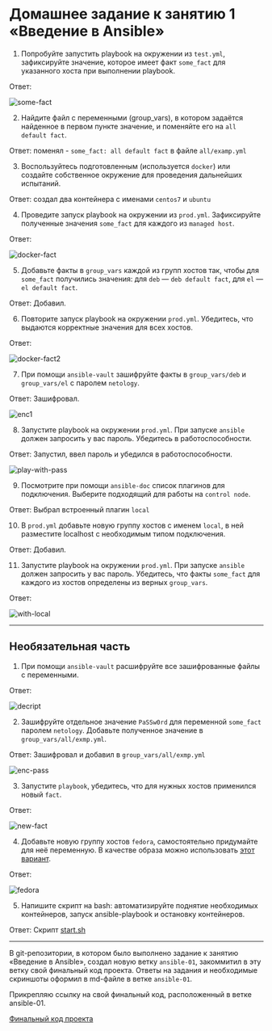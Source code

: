 # Домашнее задание к занятию 1 «Введение в Ansible»

1. Попробуйте запустить playbook на окружении из `test.yml`, зафиксируйте значение, которое имеет факт `some_fact` для указанного хоста при выполнении playbook.

Ответ:

![some-fact](https://github.com/antonmayko/devops-netology/blob/ansible-01/ansible/ans-01/assets/fact1.png)

2. Найдите файл с переменными (group_vars), в котором задаётся найденное в первом пункте значение, и поменяйте его на `all default fact`.

Ответ: поменял - `some_fact: all default fact` в файле `all/examp.yml`

3. Воспользуйтесь подготовленным (используется `docker`) или создайте собственное окружение для проведения дальнейших испытаний.

Ответ: создал два контейнера с именами `centos7` и `ubuntu`

4. Проведите запуск playbook на окружении из `prod.yml`. Зафиксируйте полученные значения `some_fact` для каждого из `managed host`.

Ответ: 

![docker-fact](https://github.com/antonmayko/devops-netology/blob/ansible-01/ansible/ans-01/assets/docker-facts.png)

5. Добавьте факты в `group_vars` каждой из групп хостов так, чтобы для `some_fact` получились значения: для `deb` — `deb default fact`, для `el` — `el default fact`.

Ответ: Добавил.

6.  Повторите запуск playbook на окружении `prod.yml`. Убедитесь, что выдаются корректные значения для всех хостов.

Ответ:

![docker-fact2](https://github.com/antonmayko/devops-netology/blob/ansible-01/ansible/ans-01/assets/docker-facts2.png)

7. При помощи `ansible-vault` зашифруйте факты в `group_vars/deb` и `group_vars/el` с паролем `netology`.

Ответ: Зашифровал.

![enc1](https://github.com/antonmayko/devops-netology/blob/ansible-01/ansible/ans-01/assets/encrypt1.png)

8. Запустите playbook на окружении `prod.yml`. При запуске `ansible` должен запросить у вас пароль. Убедитесь в работоспособности.

Ответ: Запустил, ввел пароль и убедился в работоспособности.

![play-with-pass](https://github.com/antonmayko/devops-netology/blob/ansible-01/ansible/ans-01/assets/play-with-pass.png)

9. Посмотрите при помощи `ansible-doc` список плагинов для подключения. Выберите подходящий для работы на `control node`.

Ответ: Выбрал встроенный плагин `local`

10. В `prod.yml` добавьте новую группу хостов с именем  `local`, в ней разместите localhost с необходимым типом подключения.

Ответ: Добавил. 

11. Запустите playbook на окружении `prod.yml`. При запуске `ansible` должен запросить у вас пароль. Убедитесь, что факты `some_fact` для каждого из хостов определены из верных `group_vars`.

Ответ:

![with-local](https://github.com/antonmayko/devops-netology/blob/ansible-01/ansible/ans-01/assets/with-local.png)

---
## Необязательная часть

1. При помощи `ansible-vault` расшифруйте все зашифрованные файлы с переменными.

Ответ: 

![decript](https://github.com/antonmayko/devops-netology/blob/ansible-01/ansible/ans-01/assets/decrypt1.png)

2. Зашифруйте отдельное значение `PaSSw0rd` для переменной `some_fact` паролем `netology`. Добавьте полученное значение в `group_vars/all/exmp.yml`.

Ответ: Зашифровал и добавил в `group_vars/all/exmp.yml`

![enc-pass](https://github.com/antonmayko/devops-netology/blob/ansible-01/ansible/ans-01/assets/enc-pass.png)

3. Запустите `playbook`, убедитесь, что для нужных хостов применился новый `fact`.

Ответ:

![new-fact](https://github.com/antonmayko/devops-netology/blob/ansible-01/ansible/ans-01/assets/new-fact.png)

4. Добавьте новую группу хостов `fedora`, самостоятельно придумайте для неё переменную. В качестве образа можно использовать [этот вариант](https://hub.docker.com/r/pycontribs/fedora).

Ответ:

![fedora](https://github.com/antonmayko/devops-netology/blob/ansible-01/ansible/ans-01/assets/fedora.png)

5. Напишите скрипт на bash: автоматизируйте поднятие необходимых контейнеров, запуск ansible-playbook и остановку контейнеров.

Ответ: Скрипт [start.sh](https://github.com/antonmayko/devops-netology/blob/ansible-01/ansible/ans-01/start.sh)

---

В git-репозитории, в котором было выполнено задание к занятию «Введение в Ansible», создал новую ветку `ansible-01`, закоммитил 
в эту ветку свой финальный код проекта. Ответы на задания и необходимые скриншоты оформил в md-файле в ветке `ansible-01`.

Прикрепляю ссылку на свой финальный код, расположенный в ветке ansible-01. 

[Финальный код проекта](https://github.com/antonmayko/devops-netology/tree/ansible-01/ansible/ans-01/playbook)